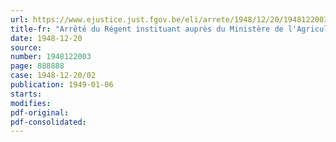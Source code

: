 ```yaml
---
url: https://www.ejustice.just.fgov.be/eli/arrete/1948/12/20/1948122003/justel
title-fr: "Arrêté du Régent instituant auprès du Ministère de l'Agriculture un comité central de la défense des plantes"
date: 1948-12-20
source:
number: 1948122003
page: 888888
case: 1948-12-20/02
publication: 1949-01-06
starts:
modifies:
pdf-original:
pdf-consolidated:
---
```


